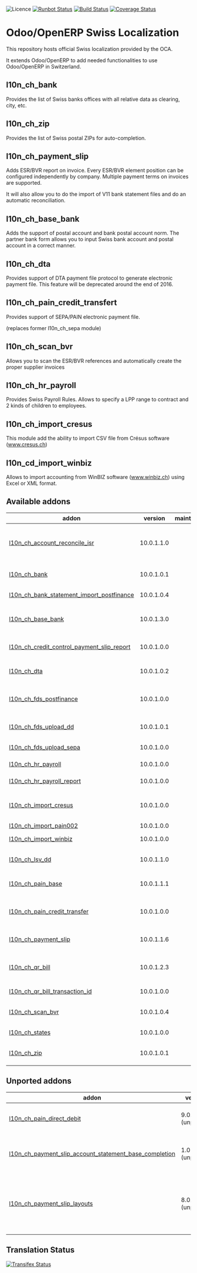 ![Licence](https://img.shields.io/badge/licence-AGPL--3-blue.svg)
[![Runbot Status](https://runbot.odoo-community.org/runbot/badge/flat/125/10.0.svg)](https://runbot.odoo-community.org/runbot/repo/github-com-oca-l10n-switzerland-125)
[![Build Status](https://travis-ci.org/OCA/l10n-switzerland.svg?branch=10.0)](https://travis-ci.org/OCA/l10n-switzerland)
[![Coverage Status](https://coveralls.io/repos/OCA/l10n-switzerland/badge.svg?branch=10.0)](https://coveralls.io/r/OCA/l10n-switzerland?branch=10.0)


Odoo/OpenERP Swiss Localization
===============================

This repository hosts official Swiss localization provided by the OCA.

It extends Odoo/OpenERP to add needed functionalities to use Odoo/OpenERP in Switzerland.


l10n_ch_bank
------------

Provides the list of Swiss banks offices with all relative data as clearing, city, etc.


l10n_ch_zip
-----------

Provides the list of Swiss postal ZIPs for auto-completion.


l10n_ch_payment_slip
--------------------

Adds ESR/BVR report on invoice. Every ESR/BVR element position can be configured independently by company.
Multiple payment terms on invoices are supported.

It will also allow you to do the import of V11 bank statement files and do an automatic reconciliation.


l10n_ch_base_bank
-----------------

Adds the support of postal account and bank postal account norm.
The partner bank form allows you to input Swiss bank account and postal account in a correct manner.


l10n_ch_dta
-----------

Provides support of DTA payment file protocol to generate electronic payment file.
This feature will be deprecated around the end of 2016.


l10n_ch_pain_credit_transfert
-----------------------------

Provides support of SEPA/PAIN electronic payment file.


(replaces former l10n_ch_sepa module)


l10n_ch_scan_bvr
----------------

Allows you to scan the ESR/BVR references and automatically create the proper supplier invoices

l10n_ch_hr_payroll
------------------

Provides Swiss Payroll Rules.
Allows to specify a LPP range to contract and 2 kinds of children to employees.

l10n_ch_import_cresus
---------------------

This module add the ability to import CSV file from Crésus software (www.cresus.ch)

l10n_cd_import_winbiz
---------------------

Allows to import accounting from WinBIZ software (www.winbiz.ch) using Excel or XML format.

[//]: # (addons)

Available addons
----------------
addon | version | maintainers | summary
--- | --- | --- | ---
[l10n_ch_account_reconcile_isr](l10n_ch_account_reconcile_isr/) | 10.0.1.1.0 |  | Adds a second automatic reconciliation button, which is based on the isr
[l10n_ch_bank](l10n_ch_bank/) | 10.0.1.0.1 |  | Banks names, addresses and BIC codes
[l10n_ch_bank_statement_import_postfinance](l10n_ch_bank_statement_import_postfinance/) | 10.0.1.0.4 |  | Swiss bank statements import
[l10n_ch_base_bank](l10n_ch_base_bank/) | 10.0.1.3.0 |  | Types and number validation for swiss electronic pmnt. DTA, ESR
[l10n_ch_credit_control_payment_slip_report](l10n_ch_credit_control_payment_slip_report/) | 10.0.1.0.0 |  | Print ISR slip related to credit control
[l10n_ch_dta](l10n_ch_dta/) | 10.0.1.0.2 |  | Electronic payment file for Swiss bank (DTA)
[l10n_ch_fds_postfinance](l10n_ch_fds_postfinance/) | 10.0.1.0.0 |  | Download files and import bank statements from FDS
[l10n_ch_fds_upload_dd](l10n_ch_fds_upload_dd/) | 10.0.1.0.1 |  | Upload Direct Debit files to FDS PostFinance
[l10n_ch_fds_upload_sepa](l10n_ch_fds_upload_sepa/) | 10.0.1.0.0 |  | Upload SEPA files to FDS PostFinance
[l10n_ch_hr_payroll](l10n_ch_hr_payroll/) | 10.0.1.0.0 |  | Switzerland Payroll Rules
[l10n_ch_hr_payroll_report](l10n_ch_hr_payroll_report/) | 10.0.1.0.0 |  | Switzerland Payroll Reports
[l10n_ch_import_cresus](l10n_ch_import_cresus/) | 10.0.1.0.0 |  | Allows to import Crésus .txt files containing journal entries into Odoo.
[l10n_ch_import_pain002](l10n_ch_import_pain002/) | 10.0.1.0.0 |  | Import pain002
[l10n_ch_import_winbiz](l10n_ch_import_winbiz/) | 10.0.1.0.0 |  | Accounting Import WinBIZ
[l10n_ch_lsv_dd](l10n_ch_lsv_dd/) | 10.0.1.1.0 |  | Create LSV and Direct Debit (postfinance) files
[l10n_ch_pain_base](l10n_ch_pain_base/) | 10.0.1.1.1 |  | ISO 20022 base module for Switzerland
[l10n_ch_pain_credit_transfer](l10n_ch_pain_credit_transfer/) | 10.0.1.0.0 |  | Generate ISO 20022 credit transfert (SEPA and not SEPA)
[l10n_ch_payment_slip](l10n_ch_payment_slip/) | 10.0.1.1.6 |  | Print ESR/BVR payment slip with your invoices
[l10n_ch_qr_bill](l10n_ch_qr_bill/) | 10.0.1.2.3 |  | Print QR-bill for your invoices [Backport from Odoo l10n_ch]
[l10n_ch_qr_bill_transaction_id](l10n_ch_qr_bill_transaction_id/) | 10.0.1.0.0 |  | Glue module with base_transaction_id
[l10n_ch_scan_bvr](l10n_ch_scan_bvr/) | 10.0.1.0.4 |  | Switzerland - Scan ESR/BVR to create invoices
[l10n_ch_states](l10n_ch_states/) | 10.0.1.0.0 |  | Switzerland Country States
[l10n_ch_zip](l10n_ch_zip/) | 10.0.1.0.1 |  | Provides all Swiss postal codes for auto-completion


Unported addons
---------------
addon | version | maintainers | summary
--- | --- | --- | ---
[l10n_ch_pain_direct_debit](l10n_ch_pain_direct_debit/) | 9.0.1.0.0 (unported) |  | Generate ISO 20022 direct debits
[l10n_ch_payment_slip_account_statement_base_completion](l10n_ch_payment_slip_account_statement_base_completion/) | 1.0 (unported) |  | Switzerland - BVR/ESR Bank statement Completion
[l10n_ch_payment_slip_layouts](l10n_ch_payment_slip_layouts/) | 8.0.0.1.0 (unported) |  | Add new BVR/ESR payment slip layouts like invoice with slip on same document

[//]: # (end addons)

Translation Status
------------------
[![Transifex Status](https://www.transifex.com/projects/p/OCA-l10n-switzerland-10-0/chart/image_png)](https://www.transifex.com/projects/p/OCA-l10n-switzerland-10-0)
